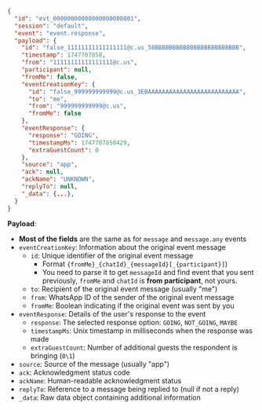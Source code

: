 ```json { title="event.response" }
{
  "id": "evt_00000000000000000000001",
  "session": "default",
  "event": "event.response",
  "payload": {
    "id": "false_11111111111111111@c.us_58BBBBBBBBBBBBBBBBBBBBBBBB",
    "timestamp": 1747707858,
    "from": "11111111111111111@c.us",
    "participant": null,
    "fromMe": false,
    "eventCreationKey": {
      "id": "false_999999999999@c.us_3EBAAAAAAAAAAAAAAAAAAAAAAAAAA",
      "to": "me",
      "from": "999999999999@c.us",
      "fromMe": false
    },
    "eventResponse": {
      "response": "GOING",
      "timestampMs": 1747707858429,
      "extraGuestCount": 0
    },
    "source": "app",
    "ack": null,
    "ackName": "UNKNOWN",
    "replyTo": null,
    "_data": {...},
  }
}
```

**Payload**:

- **Most of the fields** are the same as for `message` and `message.any` events
- `eventCreationKey`: Information about the original event message
  - `id`: Unique identifier of the original event message
    - Format `{fromMe}_{chatId}_{messageId}[_{participant}]`)
    - You need to parse it to get `messageId` and find event that you sent previously, `fromMe` and `chatId` is **from participant**, not yours.
  - `to`: Recipient of the original event message (usually "me")
  - `from`: WhatsApp ID of the sender of the original event message
  - `fromMe`: Boolean indicating if the original event was sent by you
- `eventResponse`: Details of the user's response to the event
  - `response`: The selected response option: `GOING`, `NOT_GOING`, `MAYBE`
  - `timestampMs`: Unix timestamp in milliseconds when the response was made
  - `extraGuestCount`: Number of additional guests the respondent is bringing (`0\1`)
- `source`: Source of the message (usually "app")
- `ack`: Acknowledgment status code
- `ackName`: Human-readable acknowledgment status
- `replyTo`: Reference to a message being replied to (null if not a reply)
- `_data`: Raw data object containing additional information
